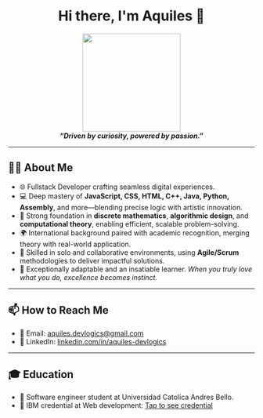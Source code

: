 <div align="center">
  <h1 align="center">Hi there, I'm Aquiles 👋</h1>
  <img src="https://cdn.discordapp.com/attachments/1369125852306210958/1402069684811206837/IMG_20250804_192352.jpg?ex=689292a6&is=68914126&hm=7a6d5aeb909e4b50d0d685531ca02494a1b032d4ecc7f58887a9b85efc3f3d43&" width="200px">
  <br>
  <em><strong>“Driven by curiosity, powered by passion.”</strong></em>
</div>

---

## 🧑‍💻 About Me

- 🌐 Fullstack Developer crafting seamless digital experiences.
- 💻 Deep mastery of **JavaScript, CSS, HTML, C++, Java, Python, Assembly**, and more—blending precise logic with artistic innovation.
- 🧠 Strong foundation in **discrete mathematics**, **algorithmic design**, and **computational theory**, enabling efficient, scalable problem-solving.
- 🌍 International background paired with academic recognition, merging theory with real-world application.
- 🤝 Skilled in solo and collaborative environments, using **Agile/Scrum** methodologies to deliver impactful solutions.
- 🚀 Exceptionally adaptable and an insatiable learner. *When you truly love what you do, excellence becomes instinct.*

---

## 📫 How to Reach Me

- 📧 Email: [aquiles.devlogics@gmail.com](mailto:aquiles.devlogics@gmail.com)  
- 💼 LinkedIn: [linkedin.com/in/aquiles-devlogics](https://www.linkedin.com/in/aquiles-devlogics)

---

## 🎓 Education

- 🔰 Software engineer student at Universidad Catolica Andres Bello.
- 📓 IBM credential at Web development: [Tap to see credential](https://www.credly.com/badges/c1b9130c-bbd7-4711-9676-801c1b9444f1/whatsapp)